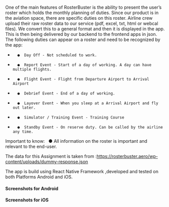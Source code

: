 One of the main features of RosterBuster is the ability to present the user’s roster which holds the monthly planning of duties. Since our product is in the aviation space, there are specific duties on this roster. 
Airline crew upload their raw roster data to our service (pdf, excel, txt, html or webcal files). We convert this to a general format and then it is displayed in the app. This is then being delivered by our backend to the frontend apps in json. 
The following duties can appear on a roster and need to be recognized by the app: 
* 		●  Day Off - Not scheduled to work. 
* 		●  Report Event - Start of a day of working. A day can have multiple flights. 
* 		●  Flight Event - Flight from Departure Airport to Arrival Airport 
* 		●  Debrief Event - End of a day of working. 
* 		●  Layover Event - When you sleep at a Arrival Airport and fly out later. 
* 		●  Simulator / Training Event - Training Course 
* 		●  Standby Event - On reserve duty. Can be called by the airline any time. 

Important to know:  
● All information on the roster is important and relevant to the end-user. 

The data for this Assignment is taken from :https://rosterbuster.aero/wp-content/uploads/dummy-response.json


The app  is build using React Native Framework ,developed and tested on both Platforms Android and iOS.

<h4>Screenshots for Android</h4>


<h4>Screenshots for iOS </h4>




